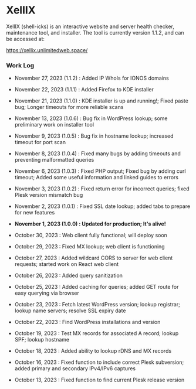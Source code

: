 # XellIX

XellIX (shell-icks) is an interactive website and server health checker, maintenance tool, and installer.  The tool is currently version 1.1.2, and can be accessed at:

https://xellix.unlimitedweb.space/


### Work Log

- November 27, 2023 (1.1.2) : Added IP WhoIs for IONOS domains

- November 22, 2023 (1.1.1) : Added Firefox to KDE installer

- November 21, 2023 (1.1.0) : KDE installer is up and running!; Fixed paste bug; Longer timeouts for more reliable scans

- November 13, 2023 (1.0.6) : Bug fix in WordPress lookup; some preliminary work on installer tool

- November 9, 2023 (1.0.5) : Bug fix in hostname lookup; increased timeout for port scan

- November 8, 2023 (1.0.4) : Fixed many bugs by adding timeouts and preventing malformatted queries

- November 6, 2023 (1.0.3) : Fixed PHP output; Fixed bug by adding curl timeout; Added some useful information and linked guides to errors

- November 3, 2023 (1.0.2) : Fixed return error for incorrect queries; fixed Plesk version mismatch bug

- November 2, 2023 (1.0.1) : Fixed SSL date lookup; added tabs to prepare for new features

- **November 1, 2023 (1.0.0) : Updated for production; It's alive!**

- October 30, 2023 : Web client fully functional; will deploy soon

- October 29, 2023 : Fixed MX lookup; web client is functioning

- October 27, 2023 : Added wildcard CORS to server for web client requests; started work on React web client

- October 26, 2023 : Added query sanitization

- October 25, 2023 : Added caching for queries; added GET route for easy querying via browser

- October 23, 2023 : Fetch latest WordPress version; lookup registrar; lookup name servers; resolve SSL expiry date

- October 22, 2023 : Find WordPress installations and version

- October 19, 2023 : Test MX records for associated A record; lookup SPF; lookup hostname

- October 18, 2023 : Added ability to lookup rDNS and MX records

- October 16, 2023 : Fixed function to include correct Plesk subversion; added primary and secondary IPv4/IPv6 captures

- October 13, 2023 : Fixed function to find current Plesk release version
